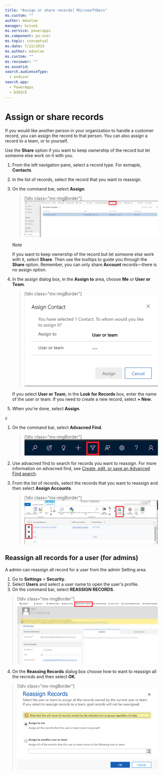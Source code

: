 ```yaml
---
title: "Assign or share records| MicrosoftDocs"
ms.custom: ""
author: mduelae
manager: kvivek
ms.service: powerapps
ms.component: pa-user
ms.topic: conceptual
ms.date: 7/22/2019
ms.author: mduelae
ms.custom: ""
ms.reviewer: ""
ms.assetid: 
search.audienceType: 
  - enduser
search.app: 
  - PowerApps
  - D365CE
---
```

# Assign or share records

If you would like another person in your organization to handle a customer record, you can assign the record to that person. You can also assign a record to a team, or to yourself.  

Use the **Share** option if you want to keep ownership of the record but let someone else work on it with you. 

1. From the left navigation pane, select a record type. For exmaple, **Contacts**.

2. In the list of records, select the record that you want to reassign.  
  
3. On the command bar, select **Assign**.

   > [!div class="mx-imgBorder"]
   > ![Reassign a record](media/assign1.png "Reassign a record")

   > [!NOTE]
   > If you want to keep ownership of the record but let someone else work with it, select **Share**. Then use the tooltips to guide you through the **Share** option. Remember, you can only share **Account** records—there is no assign option.
  
4. In the assign dialog box, in the **Assign to** area, choose **Me** or **User or Team**.

   > [!div class="mx-imgBorder"]
   > ![Reassign a record to me or team](media/assign2.png "Reassign a record me team")
  
   If you select **User or Team**, in the **Look for Records** box, enter the name of the user or team. If you need to create a new record, select **+ New**.
  
5. When you're done, select **Assign**.

c

1. On the command bar, select **Advacned Find**.

   > [!div class="mx-imgBorder"]
   > ![Advanced find](media/assign3.png "advacned find")
   
2. Use advacned find to search for records you want to reassign. For more information on advacned find, see [Create, edit, or save an Advanced Find search](create-edit-or-save-advanced-find-search.md).
3. From the list of records, select the records that you want to reassign and then select **Assign Accounts**.

   > [!div class="mx-imgBorder"]
   > ![Reassign a record using advanced find](media/assign4.png "Reassign a record using advacned find")
   
 
 ## Reassign all records for a user (for admins)
 
 A admin can reassign all record for a user from the admin Setting area.
 
 1. Go to **Settings** > **Security**.
 2. Select **Users** and select a user name to open the user's profile.
 3. On the command bar, select **REASSIGN RECORDS**.
 
   > [!div class="mx-imgBorder"]
   > ![Reassign all records](media/assign5.png "Reassign all records")
   
 4. On the **Reassing Records** dialog box choose how to want to reassign all the recrods and then select **OK**.
 
 
   > [!div class="mx-imgBorder"]
   > ![Reassign all records to user or team](media/assign6.png "Reassign all records to user or team")
 

